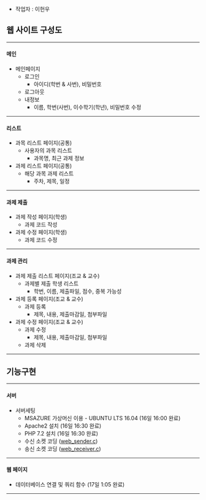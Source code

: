 - 작업자 : 이헌우

## 웹 사이트 구성도
----------------------------------------
#### 메인
- 메인페이지
  - 로그인
    - 아이디(학번 & 사번), 비밀번호
  - 로그아웃
  - 내정보
    - 이름, 학번(사번), 이수학기(학년), 비밀번호 수정
-----------------------------------------
#### 리스트
- 과목 리스트 페이지(공통)
  - 사용자의 과목 리스트
    - 과목명, 최근 과제 정보
- 과제 리스트 페이지(공통)
  - 해당 과목 과제 리스트
    - 주차, 제목, 일정
-----------------------------------------
#### 과제 제출
- 과제 작성 페이지(학생)
  - 과제 코드 작성
- 과제 수정 페이지(학생)
  - 과제 코드 수정
-----------------------------------------
#### 과제 관리
- 과제 제출 리스트 페이지(조교 & 교수)
  - 과제별 제출 학생 리스트
    - 학번, 이름, 제출파일, 점수, 중복 가능성
- 과제 등록 페이지(조교 & 교수)
  - 과제 등록
    - 제목, 내용, 제출마감일, 첨부파일
- 과제 수정 페이지(조교 & 교수)
  - 과제 수정
    - 제목, 내용, 제출마감일, 첨부파일
  - 과제 삭제
----------------------------------------
## 기능구현
----------------------------------------
#### 서버
- 서버세팅 
  - MSAZURE 가상머신 이용 - UBUNTU LTS 16.04 (16일 16:00 완료)
  - Apache2 설치 (16일 16:30 완료)
  - PHP 7.2 설치 (16일 16:30 완료)
  - 수신 소켓 코딩 ([web_sender.c](https://github.com/BJ-Lim/hlsw-hackathon/blob/master/Web/src/web_receiver.c))
  - 송신 소켓 코딩 ([web_receiver.c](https://github.com/BJ-Lim/hlsw-hackathon/blob/master/Web/src/web_sender.c))
----------------------------------------
#### 웹 페이지
- 데이터베이스 연결 및 쿼리 함수 (17일 1:05 완료)

----------------------------------------
